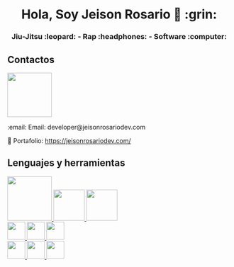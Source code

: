 <h1 align="center">Hola, Soy Jeison Rosario 👋 :grin: </h1>
<h3 align="center">
  <span>Jiu-Jitsu :leopard:</span> -
  <span>Rap :headphones:</span> -
  <span>Software :computer:</span>
</h3>

## Contactos
<p >
  <a href="https://www.linkedin.com/in/jeison-rosario-0488a7253/">
    <img style="width:100px;" src="https://encrypted-tbn0.gstatic.com/images?q=tbn:ANd9GcSt_qM8GT-g6fLeLQPUlD4ggUECtAb0XkuNUg&usqp=CAU">
  </a>
</p>
:email: Email: developer@jeisonrosariodev.com

:scroll: Portafolio: https://jeisonrosariodev.com/

## Lenguajes y herramientas

<p >
  <a href="https://www.python.org/">
    <img style="width:100px;" src="https://www.python.org/static/img/python-logo.png">
  </a>
  
  <a href="https://www.php.net/">
    <img style="width:70px;" src="https://www.php.net/images/logos/php-logo.svg">
  </a>
   
  <a href="#">
    <img style="width:70px;" src="https://upload.wikimedia.org/wikipedia/commons/thumb/8/87/Sql_data_base_with_logo.png/800px-Sql_data_base_with_logo.png?20210130181641">
  </a>
  
  <br>

  <a href="https://www.javascript.com/">
    <img style="height:40px;" src="https://upload.wikimedia.org/wikipedia/commons/thumb/9/99/Unofficial_JavaScript_logo_2.svg/320px-Unofficial_JavaScript_logo_2.svg.png">
  </a>
  
   <a href="https://html.com/">
    <img style="height:40px;" src="https://upload.wikimedia.org/wikipedia/commons/thumb/6/61/HTML5_logo_and_wordmark.svg/250px-HTML5_logo_and_wordmark.svg.png">
  </a>
  
  <a href="#">
    <img style="height:40px;" src="https://upload.wikimedia.org/wikipedia/commons/thumb/d/d5/CSS3_logo_and_wordmark.svg/1200px-CSS3_logo_and_wordmark.svg.png">
  </a>
  
  <br>
  
  <a href="#">
    <img style="height:40px;" src="https://upload.wikimedia.org/wikipedia/commons/9/9a/Visual_Studio_Code_1.35_icon.svg">
  </a>
  
   <a href="#">
    <img style="height:40px;" src="https://upload.wikimedia.org/wikipedia/commons/9/9f/Vimlogo.svg">
  </a>
  
  <a href="#">
    <img style="height:40px;" src="https://upload.wikimedia.org/wikipedia/en/c/cd/Anaconda_Logo.png">
  </a>
  
</p>
